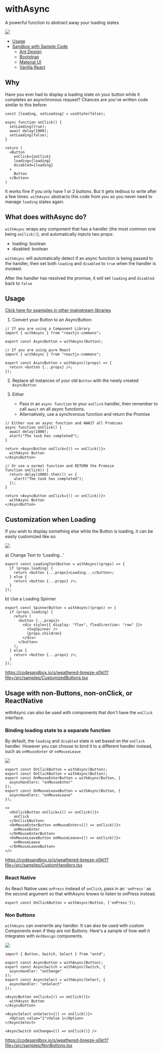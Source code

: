 # withAsync

A powerful function to abstract away your loading states

![](https://i.imgur.com/QYJdyHy.gif)
 
- [Usage](#usage)
- [Sandbox with Sample Code](https://codesandbox.io/s/weathered-breeze-x0kt1)
  - [Ant Design](https://codesandbox.io/s/weathered-breeze-x0kt1?file=/src/samples/AntButton.tsx)
  - [Bootstrap](https://codesandbox.io/s/weathered-breeze-x0kt1?file=/src/samples/BootstrapButton.tsx)
  - [Material UI](https://codesandbox.io/s/weathered-breeze-x0kt1?file=/src/samples/MaterialButton.tsx)
  - [Vanilla React](https://codesandbox.io/s/weathered-breeze-x0kt1?file=/src/samples/ReactButton.tsx)

## Why

Have you ever had to display a loading state on your button while it completes an asynchronous request? Chances are you've written code similar to this before:

```tsx
const [loading, setLoading] = useState(false);

async function onClick() {
  setLoading(true);
  await delay(1000);
  setLoading(false);
}

return (
  <Button 
    onClick={onClick} 
    loading={loading} 
    disabled={loading}
  >
    Button
  </Button>
)
```

It works fine if you only have 1 or 2 buttons. But it gets tedious to write after a few times. `withAsync` abstracts this code from you so you never need to manage `loading` states again.

## What does withAsync do?

`withAsync` wraps any component that has a handler (the most common one being `onClick()`), and automatically injects two props:

- loading: boolean
- disabled: boolean

`withAsync` will automatically detect if an async function is being passed to the handler, then set both `loading` and `disabled` to `true` when the handler is invoked.

After the handler has resolved the promise, it will set `loading` and `disabled` back to `false`

## Usage

[Click here for examples in other mainstream libraries](docs/samples.md)  

1) Convert your Button to an AsyncButton:

```tsx
// If you are using a Component Library
import { withAsync } from "reactjs-commons";

export const AsyncButton = withAsync(Button);
```

```tsx
// If you are using pure React
import { withAsync } from "reactjs-commons";

export const AsyncButton = withAsync((props) => {
  return <button {...props} />;
});
```

2) Replace all instances of your old `Button` with the newly created `AsyncButton`

3) Either 
    - Pass in an `async function` to your `onClick` handler, then remember to call `await` on all async functions. 
    - Alternatively, use a synchronous function and return the Promise

```tsx
// Either use an async function and AWAIT all Promises
async function onClick() {
  await delay(1000);
  alert("The task has completed");
}

return <AsyncButton onClick={() => onClick()}>
  withAsync Button
</AsyncButton>
```
```tsx
// Or use a normal function and RETURN the Promise
function onClick() {
  return delay(1000).then(() => {
    alert("The task has completed");
  });
}

return <AsyncButton onClick={() => onClick()}>
  withAsync Button
</AsyncButton>
```

## Customization when Loading

If you wish to display something else while the Button is loading, it can be easily customized like so:

![](https://i.imgur.com/IO0ArQV.gif)

a) Change Text to 'Loading...'

```tsx
export const LoadingTextButton = withAsync((props) => {
  if (props.loading) {
    return <button {...props}>Loading...</button>;
  } else {
    return <button {...props} />;
  }
});
```

b) Use a Loading Spinner

```tsx
export const SpinnerButton = withAsync((props) => {
  if (props.loading) {
    return (
      <button {...props}>
        <div style={{ display: "flex", flexDirection: "row" }}>
          <SvgSpinner />
          {props.children}
        </div>
      </button>
    );
  } else {
    return <button {...props} />;
  }
});
```

https://codesandbox.io/s/weathered-breeze-x0kt1?file=/src/samples/CustomizedButtons.tsx

## Usage with non-Buttons, non-onClick, or ReactNative

withAsync can also be used with components that don't have the `onClick` interface.

### Binding loading state to a separate function

By default, the `loading` and `disabled` state is set based on the `onClick` handler. However you can choose to bind it to a different handler instead, such as `onMouseEnter` or `onMouseLeave`

![](https://i.imgur.com/zV8ScIT.gif)

```tsx
export const OnClickButton = withAsync(Button);
export const OnClickButton = withAsync(Button);
export const OnMouseEnterButton = withAsync(Button, {
  asyncHandlers: "onMouseEnter"
});
export const OnMouseLeaveButton = withAsync(Button, {
  asyncHandlers: "onMouseLeave"
});
```

```tsx
<>
  <OnClickButton onClick={() => onClick()}>
    onClick
  </OnClickButton>
  <OnMouseEnterButton onMouseEnter={() => onClick()}>
    onMouseEnter
  </OnMouseEnterButton>
  <OnMouseLeaveButton onMouseLeave={() => onClick()}>
    onMouseLeave
  </OnMouseLeaveButton>
</>
```

https://codesandbox.io/s/weathered-breeze-x0kt1?file=/src/samples/CustomHandlers.tsx

### React Native

As React Native uses `onPress` instead of `onClick`, pass in an `'onPress'` as the second argument so that withAsync knows to listen to onPress instead.

```tsx
export const OnClickButton = withAsync(Button, ['onPress']);
```

### Non Buttons

`withAsync` can overwrite any handler. It can also be used with custom Components even if they are not Buttons. Here's a sample of how well it integrates with `AntDesign` components.

![](https://i.imgur.com/7eqYUp8.gif)


```tsx
import { Button, Switch, Select } from "antd";

export const AsyncButton = withAsync(Button);
export const AsyncSwitch = withAsync(Switch, {
  asyncHandler: "onChange"
});
export const AsyncSelect = withAsync(Select, {
  asyncHandler: "onSelect"
});

<AsyncButton onClick={() => onClick()}>
  withAsync Button
</AsyncButton>

<AsyncSelect onSelect={() => onClick()}>
  <Option value="1">Value 1</Option>
</AsyncSelect>

<AsyncSwitch onChange={() => onClick()} />
```

https://codesandbox.io/s/weathered-breeze-x0kt1?file=/src/samples/NonButtons.tsx
